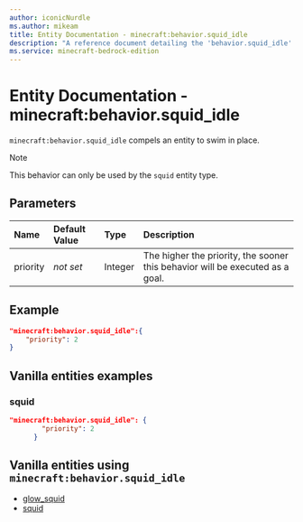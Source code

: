 ```yaml
---
author: iconicNurdle
ms.author: mikeam
title: Entity Documentation - minecraft:behavior.squid_idle
description: "A reference document detailing the 'behavior.squid_idle' entity goal"
ms.service: minecraft-bedrock-edition
---
```


# Entity Documentation - minecraft:behavior.squid_idle

`minecraft:behavior.squid_idle` compels an entity to swim in place.

> [!NOTE]
> This behavior can only be used by the `squid` entity type.

## Parameters

|Name |Default Value  |Type  |Description  |
|:----------|:----------|:----------|:----------|
| priority|*not set*|Integer|The higher the priority, the sooner this behavior will be executed as a goal.|

## Example

```json
"minecraft:behavior.squid_idle":{
    "priority": 2
}
```

## Vanilla entities examples

### squid

```json
"minecraft:behavior.squid_idle": {
        "priority": 2
      }
```

## Vanilla entities using `minecraft:behavior.squid_idle`

- [glow_squid](../../../../Source/VanillaBehaviorPack_Snippets/entities/glow_squid.md)
- [squid](../../../../Source/VanillaBehaviorPack_Snippets/entities/squid.md)
